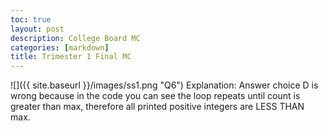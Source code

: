 ```yaml
---
toc: true
layout: post
description: College Board MC
categories: [markdown]
title: Trimester 1 Final MC 
---
```


![]({{ site.baseurl }}/images/ss1.png "Q6")
Explanation: Answer choice D is wrong because in the code you can see the loop repeats until count is greater than max, therefore all printed positive integers are LESS THAN max. 

